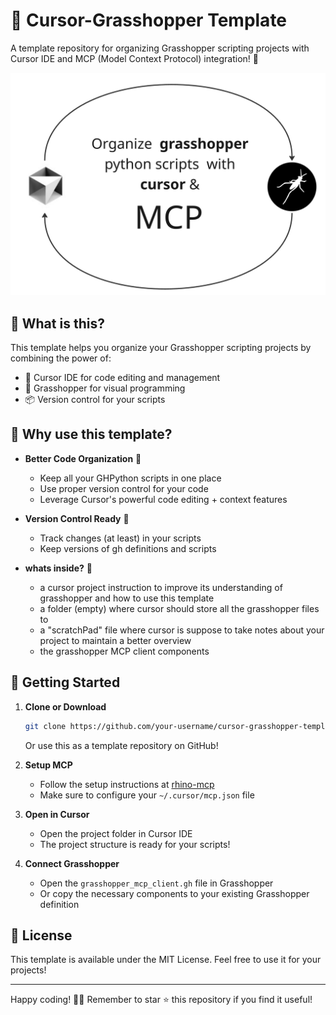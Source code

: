 # 🦗 Cursor-Grasshopper Template

A template repository for organizing Grasshopper scripting projects with Cursor IDE and MCP (Model Context Protocol) integration! 🚀

![Project Overview](docs/img.jpg)

## 🌟 What is this?

This template helps you organize your Grasshopper scripting projects by combining the power of:
- 📝 Cursor IDE for code editing and management
- 🦗 Grasshopper for visual programming
- 📦 Version control for your scripts

## 🎯 Why use this template?

- **Better Code Organization** 📁
  - Keep all your GHPython scripts in one place
  - Use proper version control for your code
  - Leverage Cursor's powerful code editing + context features

- **Version Control Ready** 🔄
  - Track changes (at least) in your scripts
  - Keep versions of gh definitions and scripts

- **whats inside?** 🔄
    - a cursor project instruction to improve its understanding of grasshopper and how to use this template
    - a folder (empty) where cursor should store all the grasshopper files to
    - a "scratchPad" file where cursor is suppose to take notes about your project to maintain a better overview
    - the grasshopper MCP client components 
    
## 🚀 Getting Started

1. **Clone or Download**
   ```bash
   git clone https://github.com/your-username/cursor-grasshopper-template
   ```
   Or use this as a template repository on GitHub!

2. **Setup MCP**
   - Follow the setup instructions at [rhino-mcp](https://github.com/SerjoschDuering/rhino-mcp)
   - Make sure to configure your `~/.cursor/mcp.json` file

3. **Open in Cursor**
   - Open the project folder in Cursor IDE
   - The project structure is ready for your scripts!

4. **Connect Grasshopper**
   - Open the `grasshopper_mcp_client.gh` file in Grasshopper
   - Or copy the necessary components to your existing Grasshopper definition



## 📄 License

This template is available under the MIT License. Feel free to use it for your projects!

---

Happy coding! 🎨✨ Remember to star ⭐ this repository if you find it useful!
